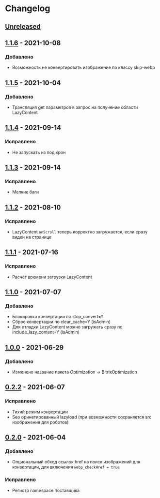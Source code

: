 # Changelog
## [Unreleased](https://github.com/akhx/bitrix-optimization/compare/v1.1.6...HEAD)

## [1.1.6](https://github.com/akhx/bitrix-optimization/compare/v1.1.5...v1.1.6) - 2021-10-08
### Добавлено
- Возможность не конвертировать изображение по классу skip-webp

## [1.1.5](https://github.com/akhx/bitrix-optimization/compare/v1.1.4...v1.1.5) - 2021-10-04
### Добавлено
- Трансляция get параметров в запрос на получение области LazyContent

## [1.1.4](https://github.com/akhx/bitrix-optimization/compare/v1.1.3...v1.1.4) - 2021-09-14
### Исправлено
- Не запускать из под крон

## [1.1.3](https://github.com/akhx/bitrix-optimization/compare/v1.1.2...v1.1.3) - 2021-09-14
### Исправлено
- Мелкие баги

## [1.1.2](https://github.com/akhx/bitrix-optimization/compare/v1.1.1...v1.1.2) - 2021-08-10
### Исправлено
- LazyContent `onScroll` теперь корректно загружается, если сразу виден на странице

## [1.1.1](https://github.com/akhx/bitrix-optimization/compare/v1.1.0...v1.1.1) - 2021-07-16
### Исправлено
- Расчёт времени загрузки LazyContent

## [1.1.0](https://github.com/akhx/bitrix-optimization/compare/v1.0.0...v1.1.0) - 2021-07-07
### Добавлено
- Блокировка конвертации по stop_convert=Y
- Сброс конвертации по clear_cache=Y (isAdmin)
- Для отладки LazyContent можно загружать сразу по include_lazy_content=Y (isAdmin)

## [1.0.0](https://github.com/akhx/bitrix-optimization/compare/v0.2.2...v1.0.0) - 2021-06-29
### Добавлено
- Изменено название пакета Optimization -> BitrixOptimization

## [0.2.2](https://github.com/akhx/bitrix-optimization/compare/v0.2.0...v0.2.2) - 2021-06-07
### Исправлено
- Тихий режим конвертации
- Seo оринетированный lazyload (при возможности сохраняется src изображения для роботов)

## [0.2.0](https://github.com/akhx/bitrix-optimization/compare/v0.1.1...v0.2.0) - 2021-06-04
### Добавлено
- Опциональный обход ссылок href на поиск изображений для конвертации, для включения `webp_checkHref = true`

### Исправлено
- Регистр namespace поставщика